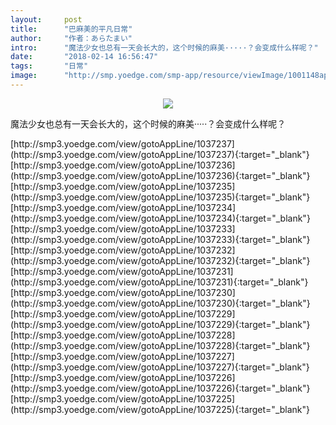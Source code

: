 ```yaml
---
layout:     post
title:      "巴麻美的平凡日常"
author:     "作者：あらたまい"
intro:      "魔法少女也总有一天会长大的，这个时候的麻美·····？会变成什么样呢？"
date:       "2018-02-14 16:56:47"
tags:       "日常"
image:      "http://smp.yoedge.com/smp-app/resource/viewImage/1001148appline.png"
---
```

<div style="text-align: center">
<p><img src="http://smp.yoedge.com/smp-app/resource/viewImage/1001148appline.png"/></p>
</div>
<p class="post-meta">
<span>魔法少女也总有一天会长大的，这个时候的麻美·····？会变成什么样呢？</span>
</p>
[http://smp3.yoedge.com/view/gotoAppLine/1037237](http://smp3.yoedge.com/view/gotoAppLine/1037237){:target="_blank"}
[http://smp3.yoedge.com/view/gotoAppLine/1037236](http://smp3.yoedge.com/view/gotoAppLine/1037236){:target="_blank"}
[http://smp3.yoedge.com/view/gotoAppLine/1037235](http://smp3.yoedge.com/view/gotoAppLine/1037235){:target="_blank"}
[http://smp3.yoedge.com/view/gotoAppLine/1037234](http://smp3.yoedge.com/view/gotoAppLine/1037234){:target="_blank"}
[http://smp3.yoedge.com/view/gotoAppLine/1037233](http://smp3.yoedge.com/view/gotoAppLine/1037233){:target="_blank"}
[http://smp3.yoedge.com/view/gotoAppLine/1037232](http://smp3.yoedge.com/view/gotoAppLine/1037232){:target="_blank"}
[http://smp3.yoedge.com/view/gotoAppLine/1037231](http://smp3.yoedge.com/view/gotoAppLine/1037231){:target="_blank"}
[http://smp3.yoedge.com/view/gotoAppLine/1037230](http://smp3.yoedge.com/view/gotoAppLine/1037230){:target="_blank"}
[http://smp3.yoedge.com/view/gotoAppLine/1037229](http://smp3.yoedge.com/view/gotoAppLine/1037229){:target="_blank"}
[http://smp3.yoedge.com/view/gotoAppLine/1037228](http://smp3.yoedge.com/view/gotoAppLine/1037228){:target="_blank"}
[http://smp3.yoedge.com/view/gotoAppLine/1037227](http://smp3.yoedge.com/view/gotoAppLine/1037227){:target="_blank"}
[http://smp3.yoedge.com/view/gotoAppLine/1037226](http://smp3.yoedge.com/view/gotoAppLine/1037226){:target="_blank"}
[http://smp3.yoedge.com/view/gotoAppLine/1037225](http://smp3.yoedge.com/view/gotoAppLine/1037225){:target="_blank"}


